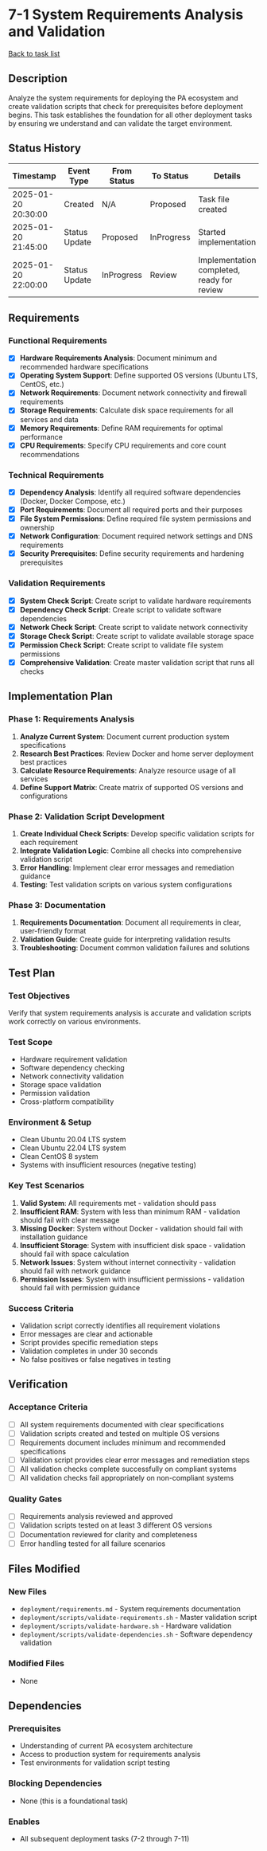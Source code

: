 # 7-1 System Requirements Analysis and Validation

[Back to task list](./tasks.md)

## Description

Analyze the system requirements for deploying the PA ecosystem and create validation scripts that check for prerequisites before deployment begins. This task establishes the foundation for all other deployment tasks by ensuring we understand and can validate the target environment.

## Status History

| Timestamp | Event Type | From Status | To Status | Details | User |
|-----------|------------|-------------|-----------|---------|------|
| 2025-01-20 20:30:00 | Created | N/A | Proposed | Task file created | AI_Agent |
| 2025-01-20 21:45:00 | Status Update | Proposed | InProgress | Started implementation | AI_Agent |
| 2025-01-20 22:00:00 | Status Update | InProgress | Review | Implementation completed, ready for review | AI_Agent |

## Requirements

### Functional Requirements
- [x] **Hardware Requirements Analysis**: Document minimum and recommended hardware specifications
- [x] **Operating System Support**: Define supported OS versions (Ubuntu LTS, CentOS, etc.)
- [x] **Network Requirements**: Document network connectivity and firewall requirements
- [x] **Storage Requirements**: Calculate disk space requirements for all services and data
- [x] **Memory Requirements**: Define RAM requirements for optimal performance
- [x] **CPU Requirements**: Specify CPU requirements and core count recommendations

### Technical Requirements
- [x] **Dependency Analysis**: Identify all required software dependencies (Docker, Docker Compose, etc.)
- [x] **Port Requirements**: Document all required ports and their purposes
- [x] **File System Permissions**: Define required file system permissions and ownership
- [x] **Network Configuration**: Document required network settings and DNS requirements
- [x] **Security Prerequisites**: Define security requirements and hardening prerequisites

### Validation Requirements
- [x] **System Check Script**: Create script to validate hardware requirements
- [x] **Dependency Check Script**: Create script to validate software dependencies
- [x] **Network Check Script**: Create script to validate network connectivity
- [x] **Storage Check Script**: Create script to validate available storage space
- [x] **Permission Check Script**: Create script to validate file system permissions
- [x] **Comprehensive Validation**: Create master validation script that runs all checks

## Implementation Plan

### Phase 1: Requirements Analysis
1. **Analyze Current System**: Document current production system specifications
2. **Research Best Practices**: Review Docker and home server deployment best practices
3. **Calculate Resource Requirements**: Analyze resource usage of all services
4. **Define Support Matrix**: Create matrix of supported OS versions and configurations

### Phase 2: Validation Script Development
1. **Create Individual Check Scripts**: Develop specific validation scripts for each requirement
2. **Integrate Validation Logic**: Combine all checks into comprehensive validation script
3. **Error Handling**: Implement clear error messages and remediation guidance
4. **Testing**: Test validation scripts on various system configurations

### Phase 3: Documentation
1. **Requirements Documentation**: Document all requirements in clear, user-friendly format
2. **Validation Guide**: Create guide for interpreting validation results
3. **Troubleshooting**: Document common validation failures and solutions

## Test Plan

### Test Objectives
Verify that system requirements analysis is accurate and validation scripts work correctly on various environments.

### Test Scope
- Hardware requirement validation
- Software dependency checking
- Network connectivity validation
- Storage space validation
- Permission validation
- Cross-platform compatibility

### Environment & Setup
- Clean Ubuntu 20.04 LTS system
- Clean Ubuntu 22.04 LTS system
- Clean CentOS 8 system
- Systems with insufficient resources (negative testing)

### Key Test Scenarios
1. **Valid System**: All requirements met - validation should pass
2. **Insufficient RAM**: System with less than minimum RAM - validation should fail with clear message
3. **Missing Docker**: System without Docker - validation should fail with installation guidance
4. **Insufficient Storage**: System with insufficient disk space - validation should fail with space calculation
5. **Network Issues**: System without internet connectivity - validation should fail with network guidance
6. **Permission Issues**: System with insufficient permissions - validation should fail with permission guidance

### Success Criteria
- Validation script correctly identifies all requirement violations
- Error messages are clear and actionable
- Script provides specific remediation steps
- Validation completes in under 30 seconds
- No false positives or false negatives in testing

## Verification

### Acceptance Criteria
- [ ] All system requirements documented with clear specifications
- [ ] Validation scripts created and tested on multiple OS versions
- [ ] Requirements document includes minimum and recommended specifications
- [ ] Validation script provides clear error messages and remediation steps
- [ ] All validation checks complete successfully on compliant systems
- [ ] All validation checks fail appropriately on non-compliant systems

### Quality Gates
- [ ] Requirements analysis reviewed and approved
- [ ] Validation scripts tested on at least 3 different OS versions
- [ ] Documentation reviewed for clarity and completeness
- [ ] Error handling tested for all failure scenarios

## Files Modified

### New Files
- `deployment/requirements.md` - System requirements documentation
- `deployment/scripts/validate-requirements.sh` - Master validation script
- `deployment/scripts/validate-hardware.sh` - Hardware validation
- `deployment/scripts/validate-dependencies.sh` - Software dependency validation

### Modified Files
- None

## Dependencies

### Prerequisites
- Understanding of current PA ecosystem architecture
- Access to production system for requirements analysis
- Test environments for validation script testing

### Blocking Dependencies
- None (this is a foundational task)

### Enables
- All subsequent deployment tasks (7-2 through 7-11)

